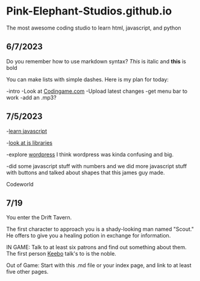# Pink-Elephant-Studios.github.io
The most awesome coding studio to learn html, javascript, and python

## 6/7/2023

Do you remember how to use markdown syntax? *This* is italic and **this** is bold

You can make lists with simple dashes. Here is my plan for today:

-intro
-Look at [Codingame.com](codingame.com)
-Upload latest changes
-get menu bar to work
-add an .mp3?

## 7/5/2023

-[learn javascript](https://www.w3schools.com/js/default.asp)

-[look at js libraries](https://hackr.io/blog/top-javascript-libraries)  

-explore [wordpress](https://wordpress.org/gutenberg/)
I think wordpress was kinda confusing and big.

-did some javascript stuff with numbers and we did more javascript stuff with buttons and talked about shapes that this james guy made.


Codeworld

## 7/19

You enter the Drift Tavern.

The first character to approach you is a shady-looking man named "Scout." He offers to give you a healing potion in exchange for information.

IN GAME: Talk to at least six patrons and find out something about them. The first person [Keebo](keebo.md) talk's to is the noble.

Out of Game: Start with this .md file or your index page, and link to at least five other pages.

